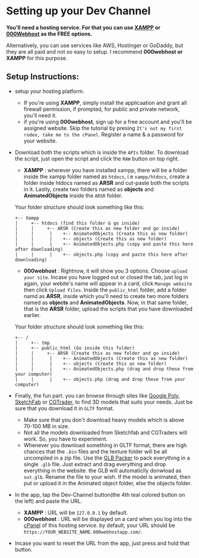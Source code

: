 # Setting up your Dev Channel

**You'll need a hosting service. For that you can use [XAMPP](https://www.apachefriends.org/index.html) or [000Webhost](https://www.000webhost.com) as the FREE options.**

Alternatively, you can use services like AWS, Hostinger or GoDaddy, but they are all paid and not so easy to setup. I recommend **000webhost or XAMPP** for this purpose.

## Setup Instructions: 

* setup your hosting platform.
  - If you're using **XAMPP**, simply install the applicaation and grant all firewall permission, if prompted, for public and private network, you'll need it.
  - if you're using **000webhost**, sign up for a free account and you'll be assigned website. Skip the tutorial by presing `It's not my first rodeo, take me to the cPanel`. 
    Register a name & a password for your website.
* Download both the scripts which is inside the `APIs` folder. To download the script, just open the script and  click the `RAW` button on top right.
  - **XAMPP** : wherever you have installed xampp, there will be a folder inside the xampp folder named as `htdocs`, i.e `xampp/htdocs`, create a folder inside htdocs
  named as **ARSR** and cut-paste both the scripts in it. Lastly, create two folders named as **objects** and **AnimatedObjects** inside the `ARSR` folder.
  
  Your folder structure should look something like this:
  ``` 
  +-- Xampp
  |     +-- htdocs (find this folder & go inside)
  |     |     +-- ARSR (Create this as new folder and go inside)
  |     |      |    +-- AnimatedObjects (Create this as new folder)
  |     |      |    +-- objects (Create this as new folder)
  |     |      |    +-- AnimatedObjects.php (copy and paste this here after downloading)
  |     |      |    +-- objects.php (copy and paste this here after downloading)
  ```
  
  - **000webhost** : Rightnow, it will show you 3 options. Choose `upload your site`. Incase you have logged out or closed the tab, just log in again, your webite's name
  will appear in a card, click `Manage website` then click `Upload Files`.
  Inside the `public_html` folder, add a folder namd as **ARSR**, inside which you'll
  need to create two more folders named as **objects** and **AnimatedObjects**. Now, in that same folder, that is the **ARSR** folder, upload the scripts that you have
  downloaded earlier.
  
  Your folder structure should look something like this:
  ``` 
  +-- /
  |     +-- tmp
  |     +-- public_html (Go inside this folder)
  |     |     +-- ARSR (Create this as new folder and go inside)
  |     |      |    +-- AnimatedObjects (Create this as new folder)
  |     |      |    +-- objects (Create this as new folder)
  |     |      |    +-- AnimatedObjects.php (drag and drop these from your computer)
  |     |      |    +-- objects.php (drag and drop these from your computer)
  ```
* Finally, the fun part. you can browse through sites like [Google Poly](https://poly.google.com/), [SketchFab](https://sketchfab.com/) or [CGTrader](https://www.cgtrader.com/), to find 3D models that suits your needs. Just be sure that you download it in
`GLTF` format.
  - Make sure that you don't download heavy models which is above 70-100 MB in size.
  - Not all the models downloaded from Sketchfab and CGTraders will work. So, you have to experiment. 
  - Whenever you download something in GLTF format, there are high chances that the `.bin` files and the texture folder will be all uncompiled in a zip file. 
  Use the [GLB Packer](https://glbpacker.glitch.me/) to pack everything in a single `.glb` file. 
  Just extract and drag everything and drop everything in the website. the GLB will automaticlly donwload as `out.glb`. Rename the file to your wish.
  If the model is animated, then put or upload it in the Animated object folder, else the objects folder.
* In the app, tap the Dev-Channel button(the 4th teal colored button on the left) and paste the URL.
  - **XAMPP** : URL will be `127.0.0.1` by default.
  - **000webhost** : URL will be displayed on a card when you log into the [cPanel](https://www.000webhost.com/members/website/list) of this hosting service.
  by default, your URL should be `https://YOUR_WEBSITE_NAME.000webhostapp.com/`.
* Incase you want to reset the URL from the app, just press and hold that button.
